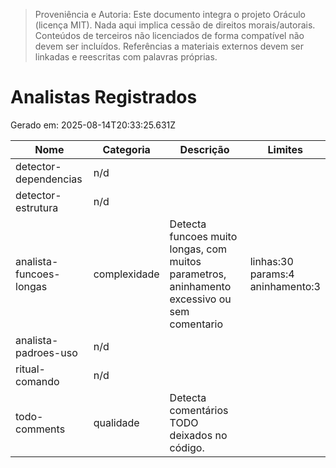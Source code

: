 > Proveniência e Autoria: Este documento integra o projeto Oráculo (licença MIT).
> Nada aqui implica cessão de direitos morais/autorais.
> Conteúdos de terceiros não licenciados de forma compatível não devem ser incluídos.
> Referências a materiais externos devem ser linkadas e reescritas com palavras próprias.

# Analistas Registrados

Gerado em: 2025-08-14T20:33:25.631Z

| Nome                    | Categoria    | Descrição                                                                                    | Limites                                |
| ----------------------- | ------------ | -------------------------------------------------------------------------------------------- | -------------------------------------- |
| detector-dependencias   | n/d          |                                                                                              |                                        |
| detector-estrutura      | n/d          |                                                                                              |                                        |
| analista-funcoes-longas | complexidade | Detecta funcoes muito longas, com muitos parametros, aninhamento excessivo ou sem comentario | linhas:30<br>params:4<br>aninhamento:3 |
| analista-padroes-uso    | n/d          |                                                                                              |                                        |
| ritual-comando          | n/d          |                                                                                              |                                        |
| todo-comments           | qualidade    | Detecta comentários TODO deixados no código.                                                 |                                        |
